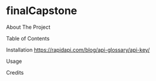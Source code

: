 # finalCapstone

<!-- 
The project name.
A clear, short, and to the point description of your project. Describe the importance of your project, and what it does.
A table of contents to allow other people to quickly navigate especially long or detailed READMEs.
An installation section that tells other users how to install your project locally.
A usage section that instructs others on how to use your project after they’ve installed it. Include screenshots of your project in action.
A section for credits that highlights and links to the authors of your project if the project has been created by more than one person. -->


About The Project

Table of Contents

Installation
https://rapidapi.com/blog/api-glossary/api-key/

Usage

Credits
